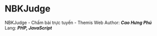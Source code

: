 # NBKJudge
NBKJudge - Chấm bài trực tuyến - Themis Web
Author: ***Cao Hưng Phú***
Lang: ***PHP, JavaScript***
